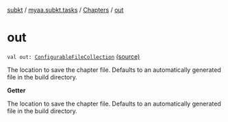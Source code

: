[subkt](../../index.md) / [myaa.subkt.tasks](../index.md) / [Chapters](index.md) / [out](./out.md)

# out

`val out: `[`ConfigurableFileCollection`](https://docs.gradle.org/current/javadoc/org/gradle/api/file/ConfigurableFileCollection.html) [(source)](https://github.com/Myaamori/SubKt/blob/0.1.9/src/main/kotlin/myaa/subkt/tasks/asstasks.kt#L445)

The location to save the chapter file.
Defaults to an automatically generated file in the build directory.

**Getter**

The location to save the chapter file.
Defaults to an automatically generated file in the build directory.

